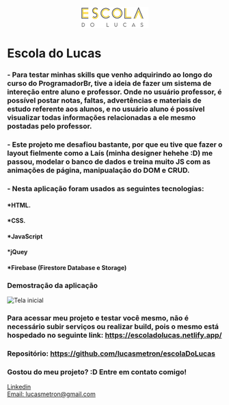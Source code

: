 <div align="center">
  <img src="./assets/images/logoMenor.png" alt="Podcastr logo">
  
</div>

# Escola do Lucas

### - Para testar minhas skills que venho adquirindo ao longo do curso do ProgramadorBr, tive a ideia de fazer um sistema de intereção entre aluno e professor. Onde no usuário professor, é possível postar notas, faltas, advertências e materiais de estudo referente aos alunos, e no usuário aluno é possível visualizar todas informações relacionadas a ele mesmo postadas pelo professor. 
### - Este projeto me desafiou bastante, por que eu tive que fazer o layout fielmente como a Laís (minha designer hehehe :D) me passou, modelar o banco de dados e treina muito JS com as animações de página, manipualação do DOM e CRUD.

### - Nesta aplicação foram usados as seguintes tecnologias:

#### *HTML.
#### *CSS.
#### *JavaScript
#### *jQuey
#### *Firebase (Firestore Database e Storage)


### Demostração da aplicação
![Tela inicial](./assets/gifs/show2.gif)

### Para acessar meu projeto e testar você mesmo, não é necessário subir serviços ou realizar build, pois o mesmo está hospedado no seguinte link: https://escoladolucas.netlify.app/
### Repositório: https://github.com/lucasmetron/escolaDoLucas

### Gostou do meu projeto? :D Entre em contato comigo! 
[Linkedin](https://www.linkedin.com/in/lucas-rosa-058683102/) <br/>
[Email: lucasmetron@gmail.com](mailto:lucasmetron@gmail.com)

